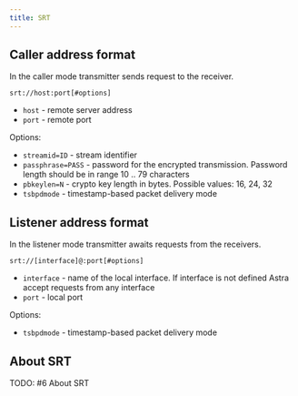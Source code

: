 ```yaml
---
title: SRT
---
```


## Caller address format

In the caller mode transmitter sends request to the receiver.

```
srt://host:port[#options]
```

- `host` - remote server address
- `port` - remote port

Options:

- `streamid=ID` - stream identifier
- `passphrase=PASS` - password for the encrypted transmission. Password length should be in range 10 .. 79 characters
- `pbkeylen=N` - crypto key length in bytes. Possible values: 16, 24, 32
- `tsbpdmode` - timestamp-based packet delivery mode

## Listener address format

In the listener mode transmitter awaits requests from the receivers.

```
srt://[interface]@:port[#options]
```

- `interface` - name of the local interface. If interface is not defined Astra accept requests from any interface
- `port` - local port

Options:

- `tsbpdmode` - timestamp-based packet delivery mode

## About SRT

TODO: #6 About SRT
